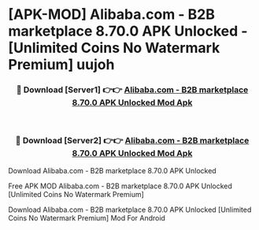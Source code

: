 # [APK-MOD] Alibaba.com - B2B marketplace 8.70.0 APK Unlocked - [Unlimited Coins No Watermark Premium] uujoh



<div align="center">
<h3>🔴 Download [Server1] 👉👉 <a href="https://momento.my/?title=Alibaba.com_-_B2B_marketplace_8.70.0_APK_Unlocked">Alibaba.com - B2B marketplace 8.70.0 APK Unlocked Mod Apk</a></h3><br>

<h3>🔴 Download [Server2] 👉👉 <a href="https://momento.my/?title=Alibaba.com_-_B2B_marketplace_8.70.0_APK_Unlocked">Alibaba.com - B2B marketplace 8.70.0 APK Unlocked Mod Apk</a></h3>
</div>



Download Alibaba.com - B2B marketplace 8.70.0 APK Unlocked 

Free APK MOD Alibaba.com - B2B marketplace 8.70.0 APK Unlocked [Unlimited Coins No Watermark Premium]

Download Alibaba.com - B2B marketplace 8.70.0 APK Unlocked [Unlimited Coins No Watermark Premium] Mod For Android
